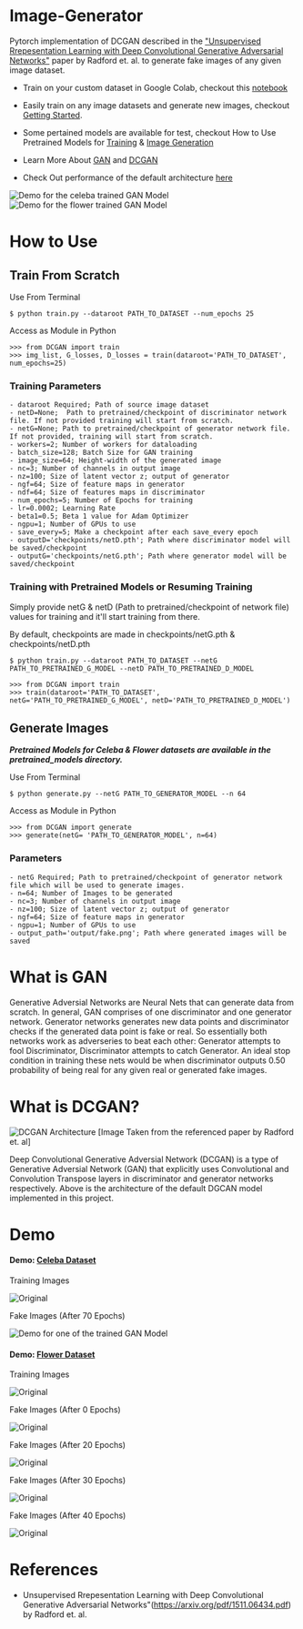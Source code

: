 # Image-Generator
Pytorch implementation of DCGAN described in the ["Unsupervised Rrepesentation Learning with Deep Convolutional Generative Adversarial Networks"](https://arxiv.org/pdf/1511.06434.pdf)  paper by Radford et. al. to generate fake images of any given image dataset.

- Train on your custom dataset in Google Colab, checkout this [notebook](colab_demo.ipynb)

- Easily train on any image datasets and generate new images, checkout [Getting Started](#how-to-use).

- Some pertained models are available for test, checkout How to Use Pretrained Models for [Training](#training-with-pretrained-models-or-resuming-training) & [Image Generation](#generate-images)

- Learn More About [GAN](#what-is-gan) and [DCGAN](#what-is-dcgan)
- Check Out performance of the default architecture [here](#demo)

![Demo for the celeba trained GAN Model](demo_imgs/celeba/celeba_mini.gif)
![Demo for the flower trained GAN Model](demo_imgs/flowers/flower_mini.gif)

# How to Use
## Train From Scratch
Use From Terminal

```
$ python train.py --dataroot PATH_TO_DATASET --num_epochs 25
```

Access as Module in Python

```
>>> from DCGAN import train
>>> img_list, G_losses, D_losses = train(dataroot='PATH_TO_DATASET', num_epochs=25)
```
### Training Parameters

``` 
- dataroot Required; Path of source image dataset
- netD=None;  Path to pretrained/checkpoint of discriminator network file. If not provided training will start from scratch.
- netG=None; Path to pretrained/checkpoint of generator network file. If not provided, training will start from scratch.
- workers=2; Number of workers for dataloading
- batch_size=128; Batch Size for GAN training
- image_size=64; Height-width of the generated image
- nc=3; Number of channels in output image
- nz=100; Size of latent vector z; output of generator
- ngf=64; Size of feature maps in generator
- ndf=64; Size of features maps in discriminator
- num_epochs=5; Number of Epochs for training
- lr=0.0002; Learning Rate
- beta1=0.5; Beta 1 value for Adam Optimizer
- ngpu=1; Number of GPUs to use
- save_every=5; Make a checkpoint after each save_every epoch
- outputD='checkpoints/netD.pth'; Path where discriminator model will be saved/checkpoint
- outputG='checkpoints/netG.pth'; Path where generator model will be saved/checkpoint
```
### Training with Pretrained Models or Resuming Training
Simply provide netG & netD (Path to pretrained/checkpoint of network file) values for training and it'll start training from there. 

By default, checkpoints are made in checkpoints/netG.pth & checkpoints/netD.pth

```
$ python train.py --dataroot PATH_TO_DATASET --netG PATH_TO_PRETRAINED_G_MODEL --netD PATH_TO_PRETRAINED_D_MODEL 
```

```
>>> from DCGAN import train
>>> train(dataroot='PATH_TO_DATASET', netG='PATH_TO_PRETRAINED_G_MODEL', netD='PATH_TO_PRETRAINED_D_MODEL') 
```

## Generate Images
***Pretrained Models for Celeba & Flower datasets are available in the pretrained_models directory.***

Use From Terminal

```
$ python generate.py --netG PATH_TO_GENERATOR_MODEL --n 64
```

Access as Module in Python

```
>>> from DCGAN import generate
>>> generate(netG= 'PATH_TO_GENERATOR_MODEL', n=64)
```
### Parameters

``` 
- netG Required; Path to pretrained/checkpoint of generator network file which will be used to generate images.
- n=64; Number of Images to be generated
- nc=3; Number of channels in output image
- nz=100; Size of latent vector z; output of generator
- ngf=64; Size of feature maps in generator
- ngpu=1; Number of GPUs to use
- output_path='output/fake.png'; Path where generated images will be saved
```

# What is GAN
Generative Adversial Networks are Neural Nets that can generate data from scratch. In general, GAN comprises of one discriminator and one generator network. Generator networks generates new data points and discriminator checks if the generated data point is fake or real. So essentially both networks work as adverseries to beat each other: Generator attempts to fool Discriminator, Discriminator attempts to catch Generator. An ideal stop condition in training these nets would be when discriminator outputs 0.50 probability of being real for any given real or generated fake images.  

# What is DCGAN?

![DCGAN Architecture](demo_imgs/dcgan_architecture.png)
[Image Taken from the referenced paper by Radford et. al]

Deep Convolutional Generative Adversial Network (DCGAN) is a type of Generative Adversial Network (GAN) that explicitly uses Convolutional and Convolution Transpose layers in discriminator and generator networks respectively. Above is the architecture of the default DGCAN model implemented in this project. 

# Demo
#### Demo: [Celeba Dataset]()
Training Images

![Original ](demo_imgs/celeba/celeb0.png)

Fake Images (After 70 Epochs)

![Demo for one of the trained GAN Model](demo_imgs/celeba/celeb1.png)

#### Demo: [Flower Dataset]()
Training Images

![Original ](demo_imgs/flowers/flower0.png)

Fake Images (After 0 Epochs)

![Original ](demo_imgs/flowers/flower1.png)

Fake Images (After 20 Epochs)

![Original ](demo_imgs/flowers/flower2.png)

Fake Images (After 30 Epochs)

![Original ](demo_imgs/flowers/flower3.png)

Fake Images (After 40 Epochs)

![Original ](demo_imgs/flowers/flower4.png)


# References
- Unsupervised Rrepesentation Learning with Deep Convolutional Generative Adversarial Networks"(https://arxiv.org/pdf/1511.06434.pdf) by Radford et. al.